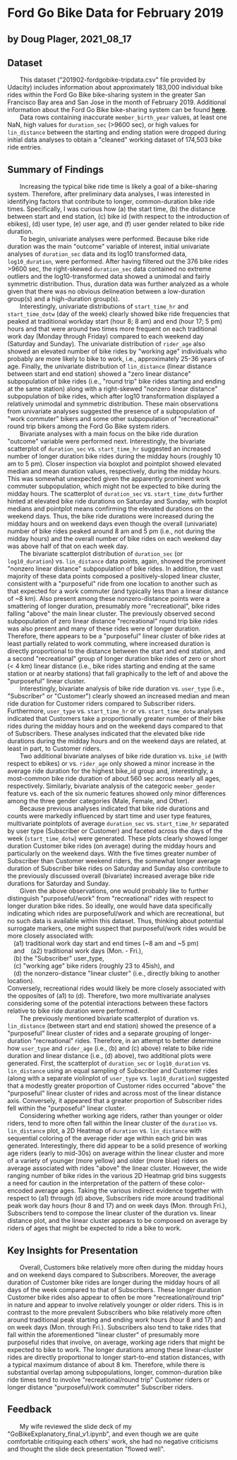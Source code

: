 # Ford Go Bike Data for February 2019
## by Doug Plager, 2021_08_17


## Dataset

  This dataset ("201902-fordgobike-tripdata.csv" file provided by Udacity) includes information about approximately 183,000 individual bike rides within the Ford Go Bike bike-sharing system in the greater San Francisco Bay area and San Jose in the month of February 2019. Additional information about the Ford Go Bike bike-sharing system can be found **[here](https://mtc.ca.gov/node/121741)**.<br>
  Data rows containing inaccurate `member_birth_year` values, at least one NaN, high values for `duration_sec` (>9600 sec), or high values for `lin_distance` between the starting and ending station were dropped during initial data analyses to obtain a "cleaned" working dataset of 174,503 bike ride entries.

## Summary of Findings

  Increasing the typical bike ride time is likely a goal of a bike-sharing system. Therefore, after preliminary data analyses, I was interested in identifying factors that contribute to longer, common-duration bike ride times. Specifically, I was curious how (a) the start time, (b) the distance between start and end station, (c) bike id (with respect to the introduction of ebikes), (d) user type, (e) user age, and (f) user gender related to bike ride duration.<br>
  To begin, univariate analyses were performed. Because bike ride duration was the main "outcome" variable of interest, initial univariate analyses of `duration_sec` data and its log10 transformed data, `log10_duration`, were performed.  After having filtered out the 376 bike rides >9600 sec, the right-skewed `duration_sec` data contained no extreme outliers and the log10-transformed data showed a unimodal and fairly symmetric distribution. Thus, duration data was further analyzed as a whole given that there was no obvious delineation between a low-duration group(s) and a high-duration group(s).<br>   Interestingly, univariate distributions of `start_time_hr` and `start_time_dotw` (day of the week) clearly showed bike ride frequencies that peaked at traditional workday start (hour 8; 8 am) and end (hour 17; 5 pm) hours and that were around two times more frequent on each traditional work day (Monday through Friday) compared to each weekend day (Saturday and Sunday). The univariate distribution of `rider_age` also showed an elevated number of bike rides by "working age" individuals who probably are more likely to bike to work, i.e., approximately 25-36 years of age. Finally, the univariate distribution of `lin_distance` (linear distance between start and end station) showed a "zero linear distance" subpopulation of bike rides (i.e., "round trip" bike rides starting and ending at the same station) along with a right-skewed "nonzero linear distance" subpopulation of bike rides, which after log10 transformation displayed a relatively unimodal and symmetric distribution. These main observations from univariate analyses suggested the presence of a subpopulation of "work commuter" bikers and some other subpopulation of "recreational" round trip bikers among the Ford Go Bike system riders.<br>
  Bivariate analyses with a main focus on the bike ride duration "outcome" variable were performed next. Interestingly, the bivariate scatterplot of `duration_sec` vs. `start_time_hr` suggested an increased number of longer duration bike rides during the midday hours (roughly 10 am to 5 pm). Closer inspection via boxplot and pointplot showed elevated median and mean duration values, respectively, during the midday hours. This was somewhat unexpected given the apparently prominent work commuter subpopulation, which might not be expected to bike during the midday hours. The scatterplot of `duration_sec` vs. `start_time_dotw` further hinted at elevated bike ride durations on Saturday and Sunday, with boxplot medians and pointplot means confirming the elevated durations on the weekend days. Thus, the bike ride durations were increased during the midday hours and on weekend days even though the overall (univariate) number of bike rides peaked around 8 am and 5 pm (i.e., not during the midday hours) and the overall number of bike rides on each weekend day was above half of that on each week day.<br>
  The bivariate scatterplot distribution of `duration_sec` (or `log10_duration`) vs. `lin_distance` data points, again, showed the prominent "nonzero linear distance" subpopulation of bike rides. In addition, the vast majority of these data points composed a positively-sloped linear cluster, consistent with a "purposeful" ride from one location to another such as that expected for a work commuter (and typically less than a linear distance of ~8 km). Also present among these nonzero-distance points were a smattering of longer duration, presumably more "recreational", bike rides falling "above" the main linear cluster. The previously observed second subpopulation of zero linear distance "recreational" round trip bike rides was also present and many of these rides were of longer duration. Therefore, there appears to be a "purposeful" linear cluster of bike rides at least partially related to work commuting, where increased duration is directly proportional to the distance between the start and end station, and a second "recreational" group of longer duration bike rides of zero or short (< 4 km) linear distance (i.e., bike rides starting and ending at the same station or at nearby stations) that fall graphically to the left of and above the "purposeful" linear cluster.<br>
  Interestingly, bivariate analysis of bike ride duration vs. `user_type` (i.e., "Subscriber" or "Customer") clearly showed an increased median and mean ride duration for Customer riders compared to Subscriber riders. Furthermore, `user_type` vs. `start_time_hr` or vs. `start_time_dotw` analyses indicated that Customers take a proportionally greater number of their bike rides during the midday hours and on the weekend days compared to that of Subscribers. These analyses indicated that the elevated bike ride durations during the midday hours and on the weekend days are related, at least in part, to Customer riders.<br>
  Two additional bivariate analyses of bike ride duration vs. `bike_id` (with respect to ebikes) or vs. `rider_age` only showed a minor increase in the average ride duration for the highest bike_id group and, interestingly, a most-common bike ride duration of about 560 sec across nearly all ages, respectively. Similarly, bivariate analysis of the categoric `member_gender` feature vs. each of the six numeric features showed only minor differences among the three gender categories (Male, Female, and Other).<br>
  Because previous analyses indicated that bike ride durations and counts were markedly influenced by start time and user type features, multivariate pointplots of average `duration_sec` vs. `start_time_hr` separated by user type (Subscriber or Customer) and faceted across the days of the week (`start_time_dotw`) were generated. These plots clearly showed longer duration Customer bike rides (on average) during the midday hours and particularly on the weekend days. With the five times greater number of Subscriber than Customer weekend riders, the somewhat longer average duration of Subscriber bike rides on Saturday and Sunday also contribute to the previously discussed overall (bivariate) increased average bike ride durations for Saturday and Sunday.<br>
  Given the above observations, one would probably like to further distinguish "purposeful/work" from "recreational" rides with respect to longer duration bike rides. So ideally, one would have data specifically indicating which rides are purposeful/work and which are recreational, but no such data is available within this dataset. Thus, thinking about potential surrogate markers, one might suspect that purposeful/work rides would be more closely associated with:<br>
 (a1) traditional work day start and end times (~8 am and ~5 pm)<br>
 and (a2) traditional work days (Mon. - Fri.),<br>
 (b) the "Subscriber" user_type,<br>
 (c) "working age" bike riders (roughly 23 to 45ish), and<br>
 (d) the nonzero-distance "linear cluster" (i.e., directly biking to another location).<br>
Conversely, recreational rides would likely be more closely associated with the opposites of (a1) to (d). Therefore, two more multivariate analyses considering some of the potential interactions between these factors relative to bike ride duration were performed.<br>
  The previously mentioned bivariate scatterplot of duration vs. `lin_distance` (between start and end station) showed the presence of a "purposeful" linear cluster of rides and a separate grouping of longer-duration "recreational" rides. Therefore, in an attempt to better determine how `user_type` and `rider_age` (i.e., (b) and (c) above) relate to bike ride duration and linear distance (i.e., (d) above), two additional plots were generated. First, the scatterplot of `duration_sec` or `log10_duration` vs. `lin_distance` using an equal sampling of Subscriber and Customer rides (along with a separate violinplot of `user_type` vs. `log10_duration`) suggested that a modestly greater proportion of Customer rides occurred "above" the "purposeful" linear cluster of rides and across most of the linear distance axis. Conversely, it appeared that a greater proportion of Subscriber rides fell within the "purposeful" linear cluster.<br>
  Considering whether working age riders, rather than younger or older riders, tend to more often fall within the linear cluster of the `duration` vs. `lin_distance` plot, a 2D Heatmap of `duration` vs. `lin_distance` with sequential coloring of the average rider age within each grid bin was generated. Interestingly, there did appear to be a solid presence of working age riders (early to mid-30s) on average within the linear cluster and more of a variety of younger (more yellow) and older (more blue) riders on average associated with rides "above" the linear cluster. However, the wide ranging number of bike rides in the various 2D Heatmap grid bins suggests a need for caution in the interpretation of the pattern of these color-encoded average ages. Taking the various indirect evidence together with respect to (a1) through (d) above, Subscribers ride more around traditional peak work day hours (hour 8 and 17) and on week days (Mon. through Fri.), Subscribers tend to compose the linear cluster of the duration vs. linear distance plot, and the linear cluster appears to be composed on average by riders of ages that might be expected to ride a bike to work.<br>

## Key Insights for Presentation

  Overall, Customers bike relatively more often during the midday hours and on weekend days compared to Subscribers. Moreover, the average duration of Customer bike rides are longer during the midday hours of all days of the week compared to that of Subscribers. These longer duration Customer bike rides also appear to often be more "recreational/round trip" in nature and appear to involve relatively younger or older riders. This is in contrast to the more prevalent Subscribers who bike relatively more often around traditional peak starting and ending work hours (hour 8 and 17) and on week days (Mon. through Fri.). Subscribers also tend to take rides that fall within the aforementioned "linear cluster" of presumably more purposeful rides that involve, on average, working age riders that might be expected to bike to work. The longer durations among these linear-cluster rides are directly proportional to longer start-to-end station distances, with a typical maximum distance of about 8 km. Therefore, while there is substantial overlap among subpopulations, longer, common-duration bike ride times tend to involve "recreational/round trip" Customer riders or longer distance "purposeful/work commuter" Subscriber riders.

## Feedback
  My wife reviewed the slide deck of my "GoBikeExplanatory_final_v1.ipynb", and even though we are quite comfortable critiquing each others' work, she had no negative criticisms and thought the slide deck presentation "flowed well". 
